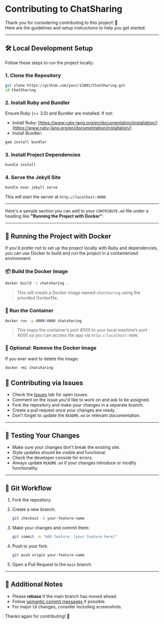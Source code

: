 
# Contributing to ChatSharing

Thank you for considering contributing to this project! 🎉  
Here are the guidelines and setup instructions to help you get started.

---

## 🛠 Local Development Setup

Follow these steps to run the project locally:

### 1. Clone the Repository

```bash
git clone https://github.com/yasir13001/ChatSharing.git
cd ChatSharing
````

### 2. Install Ruby and Bundler

Ensure Ruby (>= 3.0) and Bundler are installed. If not:

* Install Ruby: [https://www.ruby-lang.org/en/documentation/installation/](https://www.ruby-lang.org/en/documentation/installation/)
* Install Bundler:

```bash
gem install bundler
```

### 3. Install Project Dependencies

```bash
bundle install
```

### 4. Serve the Jekyll Site

```bash
bundle exec jekyll serve
```

This will start the server at `http://localhost:4000`.

---

Here's a sample section you can add to your `CONTRIBUTE.md` file under a heading like **"Running the Project with Docker"**:

---

## 🐳 Running the Project with Docker

If you'd prefer not to set up the project locally with Ruby and dependencies, you can use Docker to build and run the project in a containerized environment.

### 📦 Build the Docker Image

```bash
docker build -t chatsharing .
```

> This will create a Docker image named `chatsharing` using the provided Dockerfile.

### 🚀 Run the Container

```bash
docker run -p 4000:4000 chatsharing
```

> This maps the container’s port 4000 to your local machine’s port 4000 so you can access the app via `http://localhost:4000`.

### 🧼 Optional: Remove the Docker Image

If you ever want to delete the image:

```bash
docker rmi chatsharing
```



## 🚧 Contributing via Issues

* Check the [Issues](https://github.com/yasir13001/ChatSharing/issues) tab for open issues.
* Comment on the issue you'd like to work on and ask to be assigned.
* Fork the repository and make your changes in a separate branch.
* Create a pull request once your changes are ready.
* Don’t forget to update the `README.md` or relevant documentation.

---

## 🧪 Testing Your Changes

* Make sure your changes don't break the existing site.
* Style updates should be visible and functional.
* Check the developer console for errors.
* Always update `README.md` if your changes introduce or modify functionality.

---

## 🔄 Git Workflow

1. Fork the repository.
2. Create a new branch:

   ```bash
   git checkout -b your-feature-name
   ```
3. Make your changes and commit them:

   ```bash
   git commit -m "Add feature: [your feature here]"
   ```
4. Push to your fork:

   ```bash
   git push origin your-feature-name
   ```
5. Open a Pull Request to the `main` branch.

---

## 📄 Additional Notes

* Please **rebase** if the main branch has moved ahead.
* Follow [semantic commit messages](https://www.conventionalcommits.org/en/v1.0.0/) if possible.
* For major UI changes, consider including screenshots.

Thanks again for contributing! 🙌
